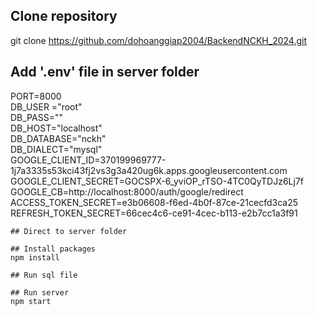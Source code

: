 ## Clone repository
git clone https://github.com/dohoanggiap2004/BackendNCKH_2024.git

## Add '.env' file in server folder
PORT=8000<br>
DB_USER ="root"<br>
DB_PASS=""<br>
DB_HOST="localhost"<br>
DB_DATABASE="nckh"<br>
DB_DIALECT="mysql"<br>
GOOGLE_CLIENT_ID=370199969777-1j7a3335s53kci43fj2vs3g3a420ug6k.apps.googleusercontent.com<br>
GOOGLE_CLIENT_SECRET=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<br>
GOOGLE_CB=http://localhost:8000/auth/google/redirect<br>
ACCESS_TOKEN_SECRET=e3b06608-f6ed-4b0f-87ce-21cecfd3ca25<br>
REFRESH_TOKEN_SECRET=66cec4c6-ce91-4cec-b113-e2b7cc1a3f91<br>

```terminal
## Direct to server folder

## Install packages
npm install

## Run sql file

## Run server
npm start
